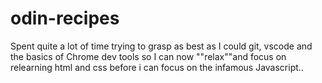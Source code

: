 # odin-recipes

Spent quite a lot of time trying to grasp as best as I could git, vscode and the basics of Chrome dev tools
so I can now ""relax""and focus on relearning html and css before i can focus on the infamous Javascript.. 
